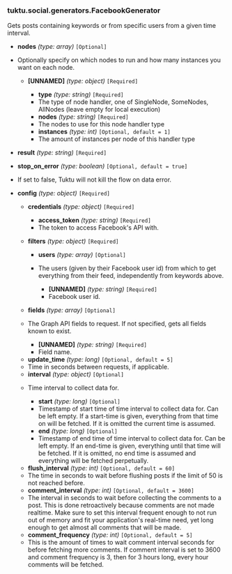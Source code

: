### tuktu.social.generators.FacebookGenerator
Gets posts containing keywords or from specific users from a given time interval.

  * **nodes** *(type: array)* `[Optional]`
  - Optionally specify on which nodes to run and how many instances you want on each node.

    * **[UNNAMED]** *(type: object)* `[Required]`

      * **type** *(type: string)* `[Required]`
      - The type of node handler, one of SingleNode, SomeNodes, AllNodes (leave empty for local execution)

      * **nodes** *(type: string)* `[Required]`
      - The nodes to use for this node handler type

      * **instances** *(type: int)* `[Optional, default = 1]`
      - The amount of instances per node of this handler type

  * **result** *(type: string)* `[Required]`

  * **stop_on_error** *(type: boolean)* `[Optional, default = true]`
  - If set to false, Tuktu will not kill the flow on data error.

  * **config** *(type: object)* `[Required]`

    * **credentials** *(type: object)* `[Required]`

      * **access_token** *(type: string)* `[Required]`
      - The token to access Facebook's API with.

    * **filters** *(type: object)* `[Required]`

      * **users** *(type: array)* `[Optional]`
      - The users (given by their Facebook user id) from which to get everything from their feed, independently from keywords above.

        * **[UNNAMED]** *(type: string)* `[Required]`
        - Facebook user id.

    * **fields** *(type: array)* `[Optional]`
    - The Graph API fields to request. If not specified, gets all fields known to exist.

      * **[UNNAMED]** *(type: string)* `[Required]`
      - Field name.

    * **update_time** *(type: long)* `[Optional, default = 5]`
    - Time in seconds between requests, if applicable.

    * **interval** *(type: object)* `[Optional]`
    - Time interval to collect data for.

      * **start** *(type: long)* `[Optional]`
      - Timestamp of start time of time interval to collect data for. Can be left empty. If a start-time is given, everything from that time on will be fetched. If it is omitted the current time is assumed.

      * **end** *(type: long)* `[Optional]`
      - Timestamp of end time of time interval to collect data for. Can be left empty. If an end-time is given, everything until that time will be fetched. If it is omitted, no end time is assumed and everything will be fetched perpetually.

    * **flush_interval** *(type: int)* `[Optional, default = 60]`
    - The time in seconds to wait before flushing posts if the limit of 50 is not reached before.

    * **comment_interval** *(type: int)* `[Optional, default = 3600]`
    - The interval in seconds to wait before collecting the comments to a post. This is done retroactively because comments are not made realtime. Make sure to set this interval frequent enough to not run out of memory and fit your application's real-time need, yet long enough to get almost all comments that will be made.

    * **comment_frequency** *(type: int)* `[Optional, default = 5]`
    - This is the amount of times to wait comment interval seconds for before fetching more comments. If comment interval is set to 3600 and comment frequency is 3, then for 3 hours long, every hour comments will be fetched.

